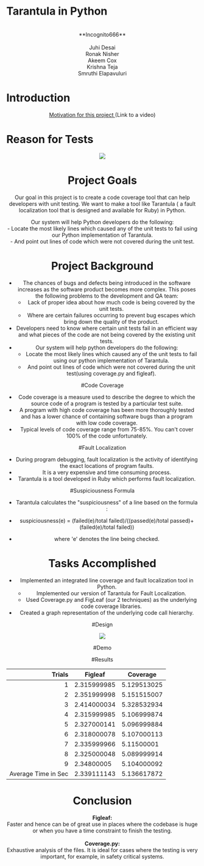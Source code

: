 # Tarantula in Python
<center>
<br/>**Incognito666**<br/>
<br/> Juhi Desai <br/> Ronak Nisher
<br/>  Akeem Cox <br/> Krishna Teja<br/>
Smruthi Elapavuluri
</center>

# Introduction

<center>
<a href = "https://www.youtube.com/watch?v=URSWYvyc42M&feature=youtu.be&t=1m37s"> Motivation for this project </a>  (Link to a video)
</center>

# Reason for Tests

<center><img src="../img/BugCost.jpg"><center>

# Project Goals

Our goal in this project is to create a code coverage tool that can help developers with unit testing. We want to make a tool like Tarantula ( a fault localization tool that is designed and available for Ruby) in Python.

Our system will help Python developers do the following:
<br/>- Locate the most likely lines which caused any of the unit tests to fail using our Python implementation of Tarantula.
<br/>- And point out lines of code which were not covered during the unit test.


# Project Background
- The chances of bugs and defects being introduced in the software increases as the software product becomes more complex. This poses the following problems to the development and QA team: 
    - Lack of proper idea about how much code is being covered by the unit tests. 
    - Where are certain failures occurring to prevent bug escapes which bring down the quality of the product.
- Developers need to know where certain unit tests fail in an efficient way and what pieces of the code are not being covered by the existing unit tests.
- Our system will help python developers do the following:
     * Locate the most likely lines which caused any of the unit tests to fail using our python implementation of Tarantula.
     * And point out lines of code which were not covered during the unit test(using coverage.py and figleaf).

#Code Coverage
- Code coverage is a measure used to describe the degree to which the source code of a program is tested by a particular test suite.
- A program with high code coverage has been more thoroughly tested and has a lower chance of containing software bugs than a program with low code coverage.
- Typical levels of code coverage range from 75-85%. You can't cover 100% of the code unfortunately. 

#Fault Localization
- During program debugging, fault localization is the activity of identifying the exact locations of program faults.
- It is a very expensive and time consuming process.
- Tarantula is a tool developed in Ruby which performs fault localization.

#Suspiciousness Formula
- Tarantula calculates the "suspiciousness" of a line based on the formula :

- suspiciousness(e) = (failed(e)/total failed)/((passed(e)/total passed)+(failed(e)/total failed))

- where 'e' denotes the line being checked.

# Tasks Accomplished
- Implemented an integrated line coverage and fault localization tool in Python. 
	- Implemented our version of Tarantula for Fault Localization. 
	- Used Coverage.py and FigLeaf (our 2 techniques) as the underlying code coverage libraries.
- Created a graph representation of the underlying code call hierarchy. 

#Design
<center><img src="../img/510Design.png"><center>

#Demo

#Results

| Trials              | Figleaf     | Coverage    |
|--------------------:|-------------|-------------|
| 1                   | 2.315999985 | 5.129513025 |
| 2                   | 2.351999998 | 5.151515007 |
| 3                   | 2.414000034 | 5.328532934 |
| 4                   | 2.315999985 | 5.106999874 |
| 5                   | 2.327000141 | 5.096999884 |
| 6                   | 2.318000078 | 5.107000113 |
| 7                   | 2.335999966 | 5.11500001  |
| 8                   | 2.325000048 | 5.089999914 |
| 9                   | 2.34800005  | 5.104000092 |
| Average Time in Sec | 2.339111143 | 5.136617872 |  

# Conclusion 


<b>Figleaf:</b> 
<br/>Faster and hence can be of great use in places where the codebase is huge or when you have a time constraint to finish the testing.
<br/>
<br/>
<b>Coverage.py:</b> 
<br/>Exhaustive analysis of the files. It is ideal for cases where the testing is very important, for example, in safety critical systems. 
